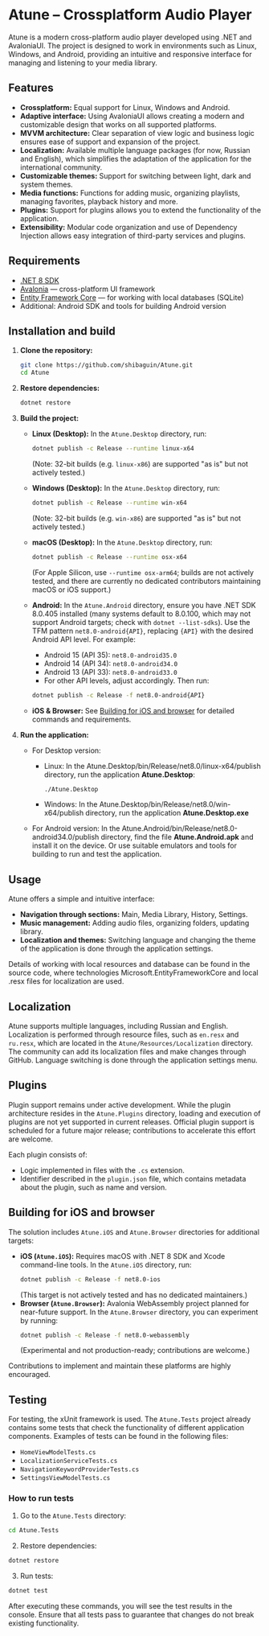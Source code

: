 # Atune – Crossplatform Audio Player

Atune is a modern cross-platform audio player developed using .NET and AvaloniaUI. The project is designed to work in environments such as Linux, Windows, and Android, providing an intuitive and responsive interface for managing and listening to your media library.

## Features

- **Crossplatform:** Equal support for Linux, Windows and Android.
- **Adaptive interface:** Using AvaloniaUI allows creating a modern and customizable design that works on all supported platforms.
- **MVVM architecture:** Clear separation of view logic and business logic ensures ease of support and expansion of the project.
- **Localization:** Available multiple language packages (for now, Russian and English), which simplifies the adaptation of the application for the international community.
- **Customizable themes:** Support for switching between light, dark and system themes.
- **Media functions:** Functions for adding music, organizing playlists, managing favorites, playback history and more.
- **Plugins:** Support for plugins allows you to extend the functionality of the application.
- **Extensibility:** Modular code organization and use of Dependency Injection allows easy integration of third-party services and plugins.

## Requirements

- [.NET 8 SDK](https://dotnet.microsoft.com/download/dotnet/8.0)
- [Avalonia](https://avaloniaui.net) — cross-platform UI framework
- [Entity Framework Core](https://docs.microsoft.com/en-us/ef/) — for working with local databases (SQLite)
- Additional: Android SDK and tools for building Android version

## Installation and build

1. **Clone the repository:**

   ```bash
   git clone https://github.com/shibaguin/Atune.git
   cd Atune
   ```

2. **Restore dependencies:**

   ```bash
   dotnet restore
   ```

3. **Build the project:**

   - **Linux (Desktop):** In the `Atune.Desktop` directory, run:
     ```bash
     dotnet publish -c Release --runtime linux-x64
     ```
     (Note: 32-bit builds (e.g. `linux-x86`) are supported "as is" but not actively tested.)

   - **Windows (Desktop):** In the `Atune.Desktop` directory, run:
     ```bash
     dotnet publish -c Release --runtime win-x64
     ```
     (Note: 32-bit builds (e.g. `win-x86`) are supported "as is" but not actively tested.)
     
   - **macOS (Desktop):** In the `Atune.Desktop` directory, run:
     ```bash
     dotnet publish -c Release --runtime osx-x64
     ```
     (For Apple Silicon, use `--runtime osx-arm64`; builds are not actively tested, and there are currently no dedicated contributors maintaining macOS or iOS support.)

   - **Android:** In the `Atune.Android` directory, ensure you have .NET SDK 8.0.405 installed (many systems default to 8.0.100, which may not support Android targets; check with `dotnet --list-sdks`). Use the TFM pattern `net8.0-android{API}`, replacing `{API}` with the desired Android API level. For example:
     - Android 15 (API 35): `net8.0-android35.0`
     - Android 14 (API 34): `net8.0-android34.0`
     - Android 13 (API 33): `net8.0-android33.0`
     - For other API levels, adjust accordingly.
     Then run:
     ```bash
     dotnet publish -c Release -f net8.0-android{API}
     ```

   - **iOS & Browser:** See [Building for iOS and browser](#building-for-ios-and-browser) for detailed commands and requirements.

4. **Run the application:**

   - For Desktop version:

      - Linux:
         In the Atune.Desktop/bin/Release/net8.0/linux-x64/publish directory, run the application **Atune.Desktop**:

         ```bash
         ./Atune.Desktop
         ```

      - Windows:
         In the Atune.Desktop/bin/Release/net8.0/win-x64/publish directory, run the application **Atune.Desktop.exe**

   - For Android version:
      In the Atune.Android/bin/Release/net8.0-android34.0/publish directory, find the file **Atune.Android.apk** and install it on the device.
      Or use suitable emulators and tools for building to run and test the application.

## Usage

Atune offers a simple and intuitive interface:
- **Navigation through sections:** Main, Media Library, History, Settings.
- **Music management:** Adding audio files, organizing folders, updating library.
- **Localization and themes:** Switching language and changing the theme of the application is done through the application settings.

Details of working with local resources and database can be found in the source code, where technologies Microsoft.EntityFrameworkCore and local .resx files for localization are used.

## Localization

Atune supports multiple languages, including Russian and English. Localization is performed through resource files, such as `en.resx` and `ru.resx`, which are located in the `Atune/Resources/Localization` directory. The community can add its localization files and make changes through GitHub. Language switching is done through the application settings menu.

## Plugins

Plugin support remains under active development. While the plugin architecture resides in the `Atune.Plugins` directory, loading and execution of plugins are not yet supported in current releases. Official plugin support is scheduled for a future major release; contributions to accelerate this effort are welcome.

Each plugin consists of:
- Logic implemented in files with the `.cs` extension.
- Identifier described in the `plugin.json` file, which contains metadata about the plugin, such as name and version.

## Building for iOS and browser

The solution includes `Atune.iOS` and `Atune.Browser` directories for additional targets:
- **iOS (`Atune.iOS`):** Requires macOS with .NET 8 SDK and Xcode command-line tools. In the `Atune.iOS` directory, run:
  ```bash
  dotnet publish -c Release -f net8.0-ios
  ```
  (This target is not actively tested and has no dedicated maintainers.)
- **Browser (`Atune.Browser`):** Avalonia WebAssembly project planned for near-future support. In the `Atune.Browser` directory, you can experiment by running:
  ```bash
  dotnet publish -c Release -f net8.0-webassembly
  ```
  (Experimental and not production-ready; contributions are welcome.)

Contributions to implement and maintain these platforms are highly encouraged.

## Testing

For testing, the xUnit framework is used. The `Atune.Tests` project already contains some tests that check the functionality of different application components. Examples of tests can be found in the following files:
- `HomeViewModelTests.cs`
- `LocalizationServiceTests.cs`
- `NavigationKeywordProviderTests.cs`
- `SettingsViewModelTests.cs`

### How to run tests

1. Go to the `Atune.Tests` directory:
  ```bash
  cd Atune.Tests
  ```

2. Restore dependencies:
  ```bash
  dotnet restore
  ```

3. Run tests:
  ```bash
  dotnet test
  ```

After executing these commands, you will see the test results in the console. Ensure that all tests pass to guarantee that changes do not break existing functionality.